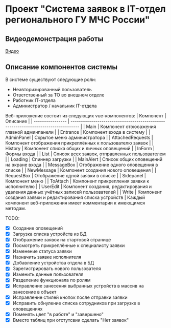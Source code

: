 # Проект "Система заявок в IT-отдел регионального ГУ МЧС России"

## Видеодемонстрация работы
[Видео](https://drive.google.com/open?id=11tBOXjMMcPBHt3ysiJKsD7VOPJ7nMzpT)

## Описание компонентов системы
В системе существуют следующие роли:
- Неавторизированный пользователь
- Ответственный за ТО во внешнем отделе
- Работник IT-отдела
- Администратор / начальник IT-отдела

Веб-приложение состоит из следующих vue-компонентов:
| Компонент        | Описание                                                                           |
| ---------------- | ---------------------------------------------------------------------------------- |
| Main             | Компонент отоюоажения главной админпанели                                          |
| Entrance         | Компонент входа в систему                                                          |
| AdminPanel       | Скрытое меню администратора                                                        |
| AttachedRequests | Компонент отображения прикреплённых к пользователю заявок                          |
| History          | Компонент списка общих и личных оповещений                                         |
| InForm           | Формы входа                                                                        |
| List             | Список всех заявок, отправленных пользователем                                     |
| Loading          | Спиннер загрузки                                                                   |
| MainAlert        | Список общих оповещений на экране входа                                            |
| MessageBox       | Отображение одного оповещения в списке                                             |
| NewMessage       | Компонент создания нового оповещения                                               |
| RequestBox       | Отображение одной заявки в списке                                                  |
| Sidepanel        | Компонент меню                                                                     |
| ToAttach         | Компонент прикрепления заявки к исполнителю                                        |
| UserEdit         | Компонент создания, редактирования и удаления данных учётных записей пользователей |
| Write            | Компонент создания заявки и редактирования списка устройств                        |
Каждый компонент веб-приложения имеет комментарии к имеющимся методам.

TODO:
- [x] Создание оповещений
- [x] Загрузка списка устройств из БД
- [x] Отображение заявок на стартовой странице
- [x] Посмотреть прикреплённые к специалисту заявки
- [x] Изменение статуса заявки
- [x] Назначить заявке исполнителя
- [x] Добавление устройства отдела в БД
- [x] Зарегистрировать нового пользователя
- [x] Изменить данные пользователя
- [x] Разделение функционала по ролям
- [x] Исправление занесения выбранных устройств в массив на занесение в объект
- [x] Исправление стилей кнопок после отправки заявки
- [x] Исправить обнуление списка сотрудников при загрузке в оповещениях
- [X] Поменять цвет "в работе" и "завершено"
- [x] Вместо таблиц при отстутсвии сделать "Нет заявок"
